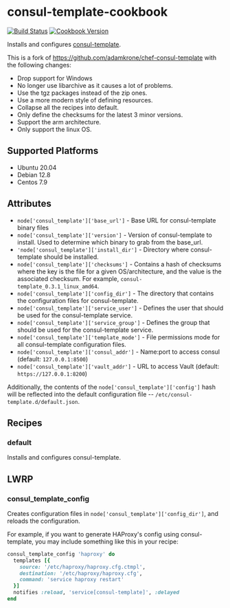 # consul-template-cookbook

[![Build Status](https://travis-ci.org/ist-dsi/consul-template-cookbook.svg?branch=master)](https://travis-ci.org/ist-dsi/consul-template-cookbook)
[![Cookbook Version](https://img.shields.io/cookbook/v/consul-template-cookbook.svg)](https://supermarket.chef.io/cookbooks/consul-template-cookbook)

Installs and configures [consul-template](https://github.com/hashicorp/consul-template).

This is a fork of https://github.com/adamkrone/chef-consul-template with the following changes:

* Drop support for Windows
* No longer use libarchive as it causes a lot of problems.
* Use the tgz packages instead of the zip ones.
* Use a more modern style of defining resources.
* Collapse all the recipes into default.
* Only define the checksums for the latest 3 minor versions.
* Support the arm architecture.
* Only support the linux OS.

## Supported Platforms

* Ubuntu 20.04
* Debian 12.8
* Centos 7.9

## Attributes

* `node['consul_template']['base_url']` - Base URL for consul-template binary files
* `node['consul_template']['version']` - Version of consul-template to install.
  Used to determine which binary to grab from the base_url.
* `'node['consul_template']['install_dir']` - Directory where consul-template
  should be installed.
* `node['consul_template']['checksums']` - Contains a hash of checksums where
  the key is the file for a given OS/architecture, and the value is the
  associated checksum. For example, `consul-template_0.3.1_linux_amd64`.
* `node['consul_template']['config_dir']` - The directory that contains the
  configuration files for consul-template.
* `node['consul_template']['service_user']` - Defines the user that should be
  used for the consul-template service.
* `node['consul_template']['service_group']` - Defines the group that should be
  used for the consul-template service.
* `node['consul_template']['template_mode']` - File permissions mode for all
  consul-template configuration files.
* `node['consul_template']['consul_addr']` - Name:port to access consul (default: `127.0.0.1:8500`)
* `node['consul_template']['vault_addr']` - URL to access Vault (default: `https://127.0.0.1:8200`)

Additionally, the contents of the `node['consul_template']['config']` hash will be reflected into the default configuration file -- `/etc/consul-template.d/default.json`.

## Recipes

### default

Installs and configures consul-template.

## LWRP

### consul_template_config

Creates configuration files in `node['consul_template']['config_dir']`, and
reloads the configuration.

For example, if you want to generate HAProxy's config using consul-template,
you may include something like this in your recipe:

```ruby
consul_template_config 'haproxy' do
  templates [{
    source: '/etc/haproxy/haproxy.cfg.ctmpl',
    destination: '/etc/haproxy/haproxy.cfg',
    command: 'service haproxy restart'
  }]
  notifies :reload, 'service[consul-template]', :delayed
end
```

